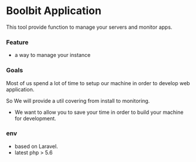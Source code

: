 # Boolbit Application
This tool provide function to manage your servers and monitor apps.  

### Feature
* a way to manage your instance 

### Goals

Most of us spend a lot of time to setup our machine in order to develop web application.  

So We will provide a util covering from install to monitoring.
* We want to allow you to save your time in order to build your machine for development. 

### env

* based on Laravel.  
* latest php > 5.6
